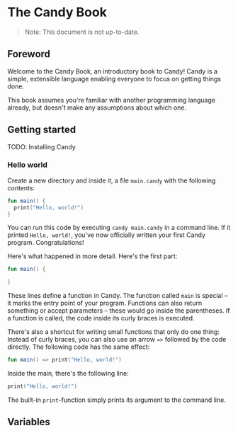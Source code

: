 # The Candy Book

> Note: This document is not up-to-date.

## Foreword

Welcome to the Candy Book, an introductory book to Candy!
Candy is a simple, extensible language enabling everyone to focus on getting things done.

This book assumes you're familiar with another programming language already, but doesn't make any assumptions about which one.

## Getting started

TODO: Installing Candy

### Hello world

Create a new directory and inside it, a file `main.candy` with the following contents:

```kotlin
fun main() {
  print("Hello, world!")
}
```

You can run this code by executing `candy main.candy` in a command line.
If it printed `Hello, world!`, you've now officially written your first Candy program. Congratulations!

Here's what happened in more detail. Here's the first part:

```kotlin
fun main() {

}
```

These lines define a function in Candy. The function called `main` is special – it marks the entry point of your program.
Functions can also return something or accept parameters – these would go inside the parentheses.
If a function is called, the code inside its curly braces is executed.

There's also a shortcut for writing small functions that only do one thing: Instead of curly braces, you can also use an arrow `=>` followed by the code directly.
The following code has the same effect:

```kotlin
fun main() => print("Hello, world!")
```

Inside the main, there's the following line:

```kotlin
print("Hello, world!")
```

The built-in `print`-function simply prints its argument to the command line.

## Variables



